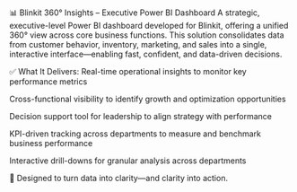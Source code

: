 📊 Blinkit 360° Insights – Executive Power BI Dashboard
A strategic, executive-level Power BI dashboard developed for Blinkit, offering a unified 360° view across core business functions. This solution consolidates data from customer behavior, inventory, marketing, and sales into a single, interactive interface—enabling fast, confident, and data-driven decisions.

✅ What It Delivers:
Real-time operational insights to monitor key performance metrics

Cross-functional visibility to identify growth and optimization opportunities

Decision support tool for leadership to align strategy with performance

KPI-driven tracking across departments to measure and benchmark business performance

Interactive drill-downs for granular analysis across departments

🎯 Designed to turn data into clarity—and clarity into action.

